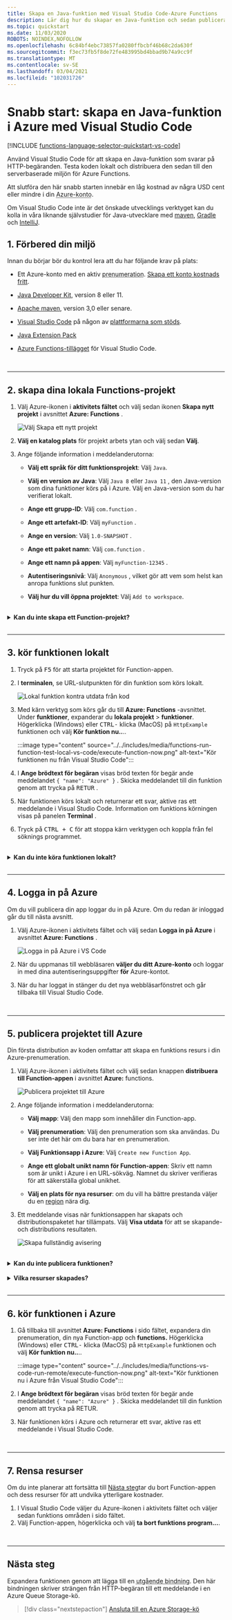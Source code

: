 ```yaml
---
title: Skapa en Java-funktion med Visual Studio Code-Azure Functions
description: Lär dig hur du skapar en Java-funktion och sedan publicerar det lokala projektet till Server lös värd i Azure Functions med hjälp av Azure Functions tillägget i Visual Studio Code.
ms.topic: quickstart
ms.date: 11/03/2020
ROBOTS: NOINDEX,NOFOLLOW
ms.openlocfilehash: 6c84bf4ebc73857fa0280ffbcbf46b68c2da630f
ms.sourcegitcommit: f3ec73fb5f8de72fe483995bd4bbad9b74a9cc9f
ms.translationtype: MT
ms.contentlocale: sv-SE
ms.lasthandoff: 03/04/2021
ms.locfileid: "102031726"
---
```

# <a name="quickstart-create-a-java-function-in-azure-using-visual-studio-code"></a>Snabb start: skapa en Java-funktion i Azure med Visual Studio Code

[!INCLUDE [functions-language-selector-quickstart-vs-code](../../includes/functions-language-selector-quickstart-vs-code.md)]

Använd Visual Studio Code för att skapa en Java-funktion som svarar på HTTP-begäranden. Testa koden lokalt och distribuera den sedan till den serverbaserade miljön för Azure Functions.

Att slutföra den här snabb starten innebär en låg kostnad av några USD cent eller mindre i din <abbr title="Den profil som hanterar fakturerings information för Azure-användning.">Azure-konto</abbr>.

Om Visual Studio Code inte är det önskade utvecklings verktyget kan du kolla in våra liknande självstudier för Java-utvecklare med [maven](create-first-function-cli-java.md), [Gradle](./functions-create-first-java-gradle.md) och [IntelliJ](/azure/developer/java/toolkit-for-intellij/quickstart-functions).

## <a name="1-prepare-your-environment"></a>1. Förbered din miljö

Innan du börjar bör du kontrol lera att du har följande krav på plats:

+ Ett Azure-konto med en aktiv <abbr title="Den grundläggande organisations strukturen i vilken du hanterar resurser i Azure, som vanligt vis är kopplade till en individ eller avdelning inom en organisation.">prenumeration</abbr>. [Skapa ett konto kostnads fritt](https://azure.microsoft.com/free/?ref=microsoft.com&utm_source=microsoft.com&utm_medium=docs&utm_campaign=visualstudio).

+ [Java Developer Kit](/azure/developer/java/fundamentals/java-jdk-long-term-support), version 8 eller 11.

+ [Apache maven](https://maven.apache.org), version 3,0 eller senare.

+ [Visual Studio Code](https://code.visualstudio.com/) på någon av [plattformarna som stöds](https://code.visualstudio.com/docs/supporting/requirements#_platforms).

+ [Java Extension Pack](https://marketplace.visualstudio.com/items?itemName=vscjava.vscode-java-pack)  

+ [Azure Functions-tillägget](https://marketplace.visualstudio.com/items?itemName=ms-azuretools.vscode-azurefunctions) för Visual Studio Code.

<br/>
<hr/>

## <a name="2-create-your-local-functions-project"></a>2. <a name="create-an-azure-functions-project"></a> skapa dina lokala Functions-projekt

1. Välj Azure-ikonen i **aktivitets fältet** och välj sedan ikonen **Skapa nytt projekt** i avsnittet **Azure: Functions** .

    ![Välj Skapa ett nytt projekt](./media/functions-create-first-function-vs-code/create-new-project.png)

1. **Välj en katalog plats** för projekt arbets ytan och välj sedan **Välj**.

1. Ange följande information i meddelanderutorna:

    + **Välj ett språk för ditt funktionsprojekt**: Välj `Java`.

    + **Välj en version av Java**: Välj `Java 8` eller `Java 11` , den Java-version som dina funktioner körs på i Azure. Välj en Java-version som du har verifierat lokalt.

    + **Ange ett grupp-ID**: Välj `com.function` .

    + **Ange ett artefakt-ID**: Välj `myFunction` .

    + **Ange en version**: Välj `1.0-SNAPSHOT` .

    + **Ange ett paket namn**: Välj `com.function` .

    + **Ange ett namn på appen**: Välj `myFunction-12345` .

    + **Autentiseringsnivå**: Välj `Anonymous` , vilket gör att vem som helst kan anropa funktions slut punkten.

    + **Välj hur du vill öppna projektet**: Välj `Add to workspace`.

<br/>

<details>
<summary><strong>Kan du inte skapa ett Function-projekt?</strong></summary>

De vanligaste problemen för att lösa när du skapar ett lokalt Functions-projekt är:
* Du har inte installerat Azure Functions tillägget. 
</details>

<br/>
<hr/>

## <a name="3-run-the-function-locally"></a>3. kör funktionen lokalt

1. Tryck på <kbd>F5</kbd> för att starta projektet för Function-appen.

1. I **terminalen**, se URL-slutpunkten för din funktion som körs lokalt.

    ![Lokal funktion kontra utdata från kod](media/functions-create-first-function-vs-code/functions-vscode-f5.png)

1. Med kärn verktyg som körs går du till **Azure: Functions** -avsnittet. Under **funktioner**, expanderar du **lokala projekt**  >  **funktioner**. Högerklicka (Windows) eller <kbd>CTRL-</kbd> klicka (MacOS) på `HttpExample` funktionen och välj **Kör funktion nu..**..

    :::image type="content" source="../../includes/media/functions-run-function-test-local-vs-code/execute-function-now.png" alt-text="Kör funktionen nu från Visual Studio Code":::

1. I **Ange brödtext för begäran** visas bröd texten för begär ande meddelandet `{ "name": "Azure" }` . Skicka meddelandet till din funktion genom att trycka på <kbd>RETUR</kbd> .  

1. När funktionen körs lokalt och returnerar ett svar, aktive ras ett meddelande i Visual Studio Code. Information om funktions körningen visas på panelen **Terminal** .

1. Tryck på <kbd>CTRL + C</kbd> för att stoppa kärn verktygen och koppla från fel söknings programmet.

<br/>

<details>
<summary><strong>Kan du inte köra funktionen lokalt?</strong></summary>

De vanligaste problemen för att lösa när du kör ett lokalt Functions-projekt är:
* Du har inte installerat några huvud verktyg. 
*  Om du har problem med att köra på Windows kontrollerar du att standard-Terminal Shell för Visual Studio Code inte är inställt på WSL bash. 
</details>

<br/>
<hr/>

## <a name="4-sign-in-to-azure"></a>4. Logga in på Azure

Om du vill publicera din app loggar du in på Azure. Om du redan är inloggad går du till nästa avsnitt.

1. Välj Azure-ikonen i aktivitets fältet och välj sedan **Logga in på Azure** i avsnittet **Azure: Functions** .

    ![Logga in på Azure i VS Code](../../includes/media/functions-sign-in-vs-code/functions-sign-into-azure.png)

1. När du uppmanas till webbläsaren **väljer du ditt Azure-konto** och loggar in med dina autentiseringsuppgifter **för** Azure-kontot.

1. När du har loggat in stänger du det nya webbläsarfönstret och går tillbaka till Visual Studio Code.

<br/>
<hr/>

## <a name="5-publish-the-project-to-azure"></a>5. publicera projektet till Azure

Din första distribution av koden omfattar att skapa en funktions resurs i din Azure-prenumeration.

1. Välj Azure-ikonen i aktivitets fältet och välj sedan knappen **distribuera till Function-appen** i avsnittet **Azure:** functions.

    ![Publicera projektet till Azure](../../includes/media/functions-publish-project-vscode/function-app-publish-project.png)

1. Ange följande information i meddelanderutorna:

    + **Välj mapp**: Välj den mapp som innehåller din Function-app. 

    + **Välj prenumeration**: Välj den prenumeration som ska användas. Du ser inte det här om du bara har en prenumeration.

    + **Välj Funktionsapp i Azure**: Välj `Create new Function App`.

    + **Ange ett globalt unikt namn för Function-appen**: Skriv ett namn som är unikt i Azure i en URL-sökväg. Namnet du skriver verifieras för att säkerställa global unikhet.

    - **Välj en plats för nya resurser**: om du vill ha bättre prestanda väljer du en [region](https://azure.microsoft.com/regions/) nära dig.

1. Ett meddelande visas när funktionsappen har skapats och distributionspaketet har tillämpats. Välj **Visa utdata** för att se skapande-och distributions resultaten.

    ![Skapa fullständig avisering](../../includes/media/functions-publish-project-vscode/function-create-notifications.png)

<br/>

<details>
<summary><strong>Kan du inte publicera funktionen?</strong></summary>

Det här avsnittet skapade Azure-resurserna och distribuerade din lokala kod till Function-appen. Om det inte lyckades:

* Granska utdata för fel information. Klock ikonen i det nedre högra hörnet är ett annat sätt att visa utdata. 
* Publicerades du till en befintlig Function-app? Åtgärden skriver över innehållet i appen i Azure.
</details>

<br/>

<details>
<summary><strong>Vilka resurser skapades?</strong></summary>

När det är slutfört skapas följande Azure-resurser i din prenumeration med hjälp av namn baserat på ditt funktions program namn:

* **Resurs grupp**: en resurs grupp är en logisk behållare för relaterade resurser i samma region.
* **Azure Storage konto**: en lagrings resurs upprätthåller tillstånd och annan information om projektet.
* **Förbruknings plan**: en förbruknings plan definierar den underliggande värden för din server lös Function-app.
* **Function-app**: en Function-app tillhandahåller miljön för att köra funktions koden och grupp funktioner som en logisk enhet.
* **Application Insights**: Application Insights spårar användningen av din server lös funktion.

</details>

<br/>
<hr/>

## <a name="6-run-the-function-in-azure"></a>6. kör funktionen i Azure

1. Gå tillbaka till avsnittet **Azure: Functions** i sido fältet, expandera din prenumeration, din nya Function-app och **functions.** Högerklicka (Windows) eller <kbd>CTRL-</kbd> klicka (MacOS) på `HttpExample` funktionen och välj **Kör funktion nu..**..

    :::image type="content" source="../../includes/media/functions-vs-code-run-remote/execute-function-now.png" alt-text="Kör funktionen nu i Azure från Visual Studio Code":::

1. I **Ange brödtext för begäran** visas bröd texten för begär ande meddelandet `{ "name": "Azure" }` . Skicka meddelandet till din funktion genom att trycka på RETUR.  

1. När funktionen körs i Azure och returnerar ett svar, aktive ras ett meddelande i Visual Studio Code.

<br/>
<hr/>

## <a name="7-clean-up-resources"></a>7. Rensa resurser

Om du inte planerar att fortsätta till [Nästa steg](#next-steps)tar du bort Function-appen och dess resurser för att undvika ytterligare kostnader.

1. I Visual Studio Code väljer du Azure-ikonen i aktivitets fältet och väljer sedan funktions områden i sido fältet.
1. Välj Function-appen, högerklicka och välj **ta bort funktions program...**.

<br/>
<hr/>

## <a name="next-steps"></a>Nästa steg

Expandera funktionen genom att lägga till en <abbr title="I Azure Storage innebär ett sätt att associera en funktion med en lagrings kö, så att den kan skapa meddelanden i kön.">utgående bindning</abbr>. Den här bindningen skriver strängen från HTTP-begäran till ett meddelande i en Azure Queue Storage-kö.

> [!div class="nextstepaction"]
> [Ansluta till en Azure Storage-kö](functions-add-output-binding-storage-queue-vs-code.md?pivots=programming-language-java)
